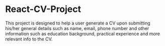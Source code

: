 # React-CV-Project
This project is designed to help a user generate a CV upon submitting his/her general details such as name, email, phone number and other information such as education background, practical experience and more relevant info to the CV.
